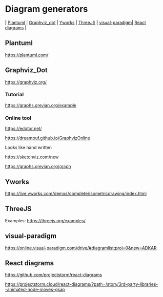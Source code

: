 # Diagram generators
|  [Plantuml](#plantuml) | [Graphviz_dot](#graphviz_dot) | [Yworks](#yworks) | [ThreeJS](#threejs) | [visual-paradigm](#visual-paradigm)| [React diagrams](#react-diagrams) |

## Plantuml

https://plantuml.com/


## Graphviz_Dot

https://graphviz.org/

### Tutorial

https://graphs.grevian.org/example


### Online tool

https://edotor.net/

https://dreampuf.github.io/GraphvizOnline

Looks like hand written

https://sketchviz.com/new

https://graphs.grevian.org/graph

## Yworks

https://live.yworks.com/demos/complete/isometricdrawing/index.html

## ThreeJS

Examples: https://threejs.org/examples/

## visual-paradigm 

https://online.visual-paradigm.com/drive/#diagramlist:proj=0&new=ADKAR

## React diagrams

https://github.com/projectstorm/react-diagrams

https://projectstorm.cloud/react-diagrams/?path=/story/3rd-party-libraries--animated-node-moves-gsap

